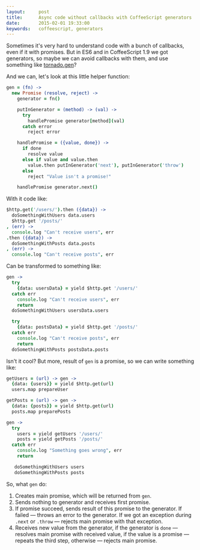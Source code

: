 ```yaml
---
layout:     post
title:      Async code without callbacks with CoffeeScript generators
date:       2015-02-01 19:33:00
keywords:   coffeescript, generators
---
```


Sometimes it's very hard to understand code with a bunch of callbacks, even if it with promises.
But in ES6 and in CoffeeScript 1.9 we got generators, so maybe we can avoid
callbacks with them, and use something like
[tornado.gen](http://tornado.readthedocs.org/en/latest/gen.html)?

And we can, let's look at this little helper function:

~~~coffeescript
gen = (fn) ->
  new Promise (resolve, reject) ->
    generator = fn()

    putInGenerator = (method) -> (val) ->
      try
        handlePromise generator[method](val)
      catch error
        reject error

    handlePromise = ({value, done}) ->
      if done
        resolve value
      else if value and value.then
        value.then putInGenerator('next'), putInGenerator('throw')
      else
        reject "Value isn't a promise!"

    handlePromise generator.next()
~~~

With it code like:

~~~coffeescript
$http.get('/users/').then ({data}) ->
  doSomethingWithUsers data.users
  $http.get '/posts/'
, (err) ->
  console.log "Can't receive users", err
.then ({data}) ->
  doSomethingWithPosts data.posts
, (err) ->
  console.log "Can't receive posts", err
~~~

Can be transformed to something like:

~~~coffeescript
gen ->
  try
    {data: usersData} = yield $http.get '/users/'
  catch err
    console.log "Can't receive users", err
    return
  doSomethingWithUsers usersData.users

  try
    {data: postsData} = yield $http.get '/posts/'
  catch err
    console.log "Can't receive posts", err
    return
  doSomethingWithPosts postsData.posts
~~~

Isn't it cool? But more, result of `gen` is a promise, so we can write something like:

~~~coffeescript
getUsers = (url) -> gen ->
  {data: {users}} = yield $http.get(url)
  users.map prepareUser

getPosts = (url) -> gen ->
  {data: {posts}} = yield $http.get(url)
  posts.map preparePosts

gen ->
  try
    users = yield getUsers '/users/'
    posts = yield getPosts '/posts/'
  catch err
    console.log "Something goes wrong", err
    return

   doSomethingWithUsers users
   doSomethingWithPosts posts
~~~

So, what `gen` do:

1. Creates main promise, which will be returned from `gen`.
2. Sends nothing to generator and receives first promise.
3. If promise succeed, sends result of this promise to the generator. If failed &mdash;
throws an error to the generator.
If we got an exception during `.next` or `.throw` &mdash; rejects main promise with that exception.
4. Receives new value from the generator, if the generator is `done` &mdash;
resolves main promise with received value, if the value is a promise &mdash;
repeats the third step, otherwise &mdash; rejects main promise.
